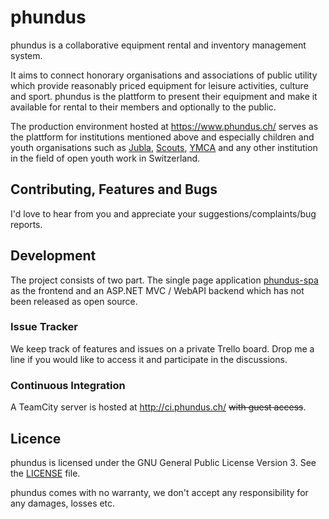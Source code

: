 # phundus

phundus is a collaborative equipment rental and inventory management system.

It aims to connect honorary organisations and associations of public utility which provide reasonably priced equipment for leisure activities, culture and sport. phundus is the plattform to present their equipment and make it available for rental to their members and optionally to the public.

The production environment hosted at https://www.phundus.ch/ serves as the plattform for institutions mentioned above and especially children and youth organisations such as [Jubla](https://en.wikipedia.org/wiki/Jungwacht_Blauring), [Scouts](https://en.wikipedia.org/wiki/Scouting), [YMCA](https://en.wikipedia.org/wiki/YMCA) and any other institution in the field of open youth work in Switzerland.

## Contributing, Features and Bugs

I'd love to hear from you and appreciate your suggestions/complaints/bug reports. 

## Development

The project consists of two part. The single page application [phundus-spa](https://github.com/indr/phundus-spa) as the frontend and an ASP.NET MVC / WebAPI backend which has not been released as open source.

### Issue Tracker

We keep track of features and issues on a private Trello board. Drop me a line if you would like to access it and participate in the discussions.

### Continuous Integration

A TeamCity server is hosted at http://ci.phundus.ch/ ~~with guest access~~.

## Licence

phundus is licensed under the GNU General Public License Version 3. See the [LICENSE](LICENSE) file.

phundus comes with no warranty, we don't accept any responsibility for any damages, losses etc.
